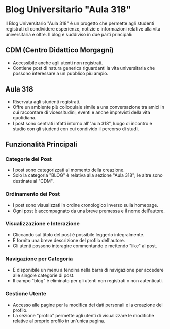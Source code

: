 # Blog Universitario "Aula 318"

Il Blog Universitario "Aula 318" è un progetto che permette agli studenti registrati di condividere esperienze, notizie e informazioni relative alla vita universitaria e oltre. Il blog è suddiviso in due parti principali:

## CDM (Centro Didattico Morgagni)
- Accessibile anche agli utenti non registrati.
- Contiene post di natura generica riguardanti la vita universitaria che possono interessare a un pubblico più ampio.

## Aula 318
- Riservata agli studenti registrati.
- Offre un ambiente più colloquiale simile a una conversazione tra amici in cui raccontare di vicessitudini, eventi e anche imprevisti della vita quotidiana.
- I post sono centrati infatti intorno all'"aula 318", luogo di incontro e studio con gli studenti con cui condivido il percorso di studi.

## Funzionalità Principali

### Categorie dei Post
- I post sono categorizzati al momento della creazione.
- Solo la categoria "BLOG" è relativa alla sezione "Aula 318"; le altre sono destinate al "CDM".

### Ordinamento dei Post
- I post sono visualizzati in ordine cronologico inverso sulla homepage.
- Ogni post è accompagnato da una breve premessa e il nome dell'autore.

### Visualizzazione e Interazione
- Cliccando sul titolo del post è possibile leggerlo integralmente.
- È fornita una breve descrizione del profilo dell'autore.
- Gli utenti possono interagire commentando e mettendo "like" al post.

### Navigazione per Categoria
- È disponibile un menu a tendina nella barra di navigazione per accedere alle singole categorie di post.
- Il campo "blog" è eliminato per gli utenti non registrati o non autenticati.
  
### Gestione Utente
- Accesso alle pagine per la modifica dei dati personali e la creazione del profilo.
- La sezione "profilo" permette agli utenti di visualizzare le modifiche relative al proprio profilo in un'unica pagina.
